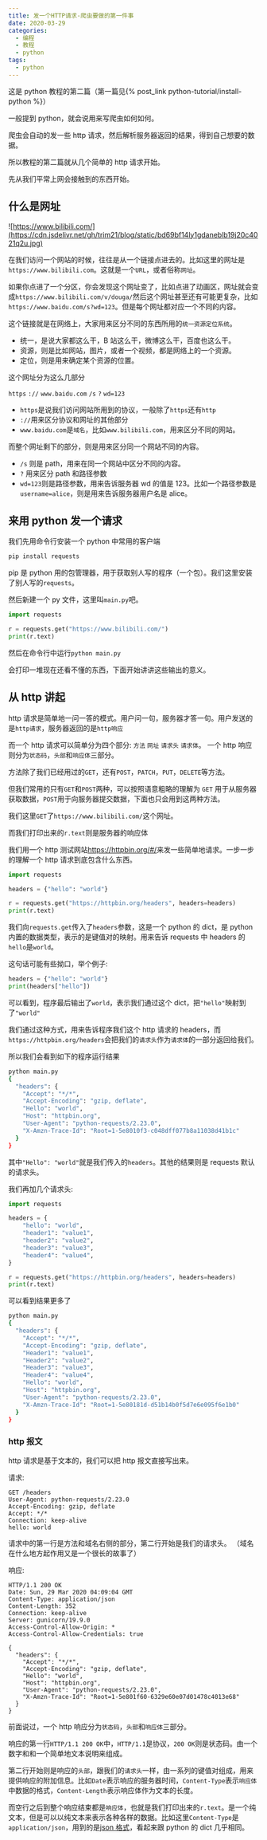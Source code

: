 ```yaml
---
title: 发一个HTTP请求-爬虫要做的第一件事
date: 2020-03-29
categories:
  - 编程
  - 教程
  - python
tags:
  - python
---
```


这是 python 教程的第二篇（第一篇见{% post_link python-tutorial/install-python %}）

一般提到 python，就会说用来写爬虫如何如何。

爬虫会自动的发一些 http 请求，然后解析服务器返回的结果，得到自己想要的数据。

所以教程的第二篇就从几个简单的 http 请求开始。

<!-- more -->

先从我们平常上网会接触到的东西开始。

## 什么是网址

![https://www.bilibili.com/](https://cdn.jsdelivr.net/gh/trim21/blog/static/bd69bf14ly1gdaneblb19j20c4021q2u.jpg)

在我们访问一个网站的时候，往往是从一个链接点进去的。比如这里的网址是`https://www.bilibili.com`。这就是一个`URL`，或者俗称`网址`。

如果你点进了一个分区，你会发现这个网址变了，比如点进了动画区，网址就会变成`https://www.bilibili.com/v/douga/`然后这个网址甚至还有可能更复杂，比如`https://www.baidu.com/s?wd=123`。但是每个网址都对应一个不同的内容。

这个链接就是在网络上，大家用来区分不同的东西所用的`统一资源定位系统`。

- 统一，是说大家都这么干，B 站这么干，微博这么干，百度也这么干。
- 资源，则是比如网站，图片，或者一个视频，都是网络上的一个资源。
- 定位，则是用来确定某个资源的位置。

这个网址分为这么几部分

`https` `://` `www.baidu.com` `/s` `?` `wd=123`

- `https`是说我们访问网站所用到的协议，一般除了`https`还有`http`
- `://`用来区分协议和网址的其他部分
- `www.baidu.com`是`域名`，比如`www.bilibili.com`，用来区分不同的网站。

而整个网址剩下的部分，则是用来区分同一个网站不同的内容。

- `/s` 则是 path，用来在同一个网站中区分不同的内容。
- `?` 用来区分 path 和路径参数
- `wd=123`则是路径参数，用来告诉服务器 wd 的值是 123。比如一个路径参数是`username=alice`，则是用来告诉服务器用户名是 alice。

## 来用 python 发一个请求

我们先用命令行安装一个 python 中常用的客户端

```bash
pip install requests
```

pip 是 python 用的包管理器，用于获取别人写的程序（一个包）。我们这里安装了别人写的`requests`。

然后新建一个 py 文件，这里叫`main.py`吧。

```python
import requests

r = requests.get("https://www.bilibili.com/")
print(r.text)
```

然后在命令行中运行`python main.py`

会打印一堆现在还看不懂的东西，下面开始讲讲这些输出的意义。

## 从 http 讲起

http 请求是简单地一问一答的模式。用户问一句，服务器才答一句。用户发送的是`http请求`，服务器返回的是`http响应`

而一个 http 请求可以简单分为四个部分: `方法` `网址` `请求头` `请求体`。
一个 http 响应则分为`状态码`，`头部`和`响应体`三部分。

方法除了我们已经用过的`GET`，还有`POST`，`PATCH`，`PUT`，`DELETE`等方法。

但我们常用的只有`GET`和`POST`两种，可以按照语意粗略的理解为 `GET` 用于从服务器获取数据，`POST`用于向服务器提交数据，下面也只会用到这两种方法。

我们这里`GET`了`https://www.bilibili.com/`这个网址。

而我们打印出来的`r.text`则是服务器的响应体

我们用一个 http 测试网站<https://httpbin.org/#/>来发一些简单地请求。一步一步的理解一个 http 请求到底包含什么东西。

```python
import requests

headers = {"hello": "world"}

r = requests.get("https://httpbin.org/headers", headers=headers)
print(r.text)
```

我们向`requests.get`传入了`headers`参数，这是一个 python 的 dict，是 python 内置的数据类型，表示的是键值对的映射。用来告诉 requests 中 headers 的`hello`是`world`。

这句话可能有些拗口，举个例子:

```python
headers = {"hello": "world"}
print(headers["hello"])
```

可以看到，程序最后输出了`world`，表示我们通过这个 dict，把`"hello"`映射到了`"world"`

我们通过这种方式，用来告诉程序我们这个 http 请求的 headers，而`https://httpbin.org/headers`会把我们的`请求头`作为`请求体`的一部分返回给我们。

所以我们会看到如下的程序运行结果

```bash
python main.py
{
  "headers": {
    "Accept": "*/*",
    "Accept-Encoding": "gzip, deflate",
    "Hello": "world",
    "Host": "httpbin.org",
    "User-Agent": "python-requests/2.23.0",
    "X-Amzn-Trace-Id": "Root=1-5e8010f3-c048dff077b8a11038d41b1c"
  }
}
```

其中`"Hello": "world"`就是我们传入的`headers`。其他的结果则是 requests 默认的请求头。

我们再加几个请求头:

```python
import requests

headers = {
    "hello": "world",
    "header1": "value1",
    "header2": "value2",
    "header3": "value3",
    "header4": "value4",
}

r = requests.get("https://httpbin.org/headers", headers=headers)
print(r.text)
```

可以看到结果更多了

```bash
python main.py
{
  "headers": {
    "Accept": "*/*",
    "Accept-Encoding": "gzip, deflate",
    "Header1": "value1",
    "Header2": "value2",
    "Header3": "value3",
    "Header4": "value4",
    "Hello": "world",
    "Host": "httpbin.org",
    "User-Agent": "python-requests/2.23.0",
    "X-Amzn-Trace-Id": "Root=1-5e80181d-d51b14b0f5d7e6e095f6e1b0"
  }
}
```

### http 报文

http 请求是基于文本的，我们可以把 http 报文直接写出来。

请求:

```http
GET /headers
User-Agent: python-requests/2.23.0
Accept-Encoding: gzip, deflate
Accept: */*
Connection: keep-alive
hello: world
```

请求中的第一行是方法和域名右侧的部分，第二行开始是我们的请求头。
（域名在什么地方起作用又是一个很长的故事了）

响应:

```http
HTTP/1.1 200 OK
Date: Sun, 29 Mar 2020 04:09:04 GMT
Content-Type: application/json
Content-Length: 352
Connection: keep-alive
Server: gunicorn/19.9.0
Access-Control-Allow-Origin: *
Access-Control-Allow-Credentials: true

{
  "headers": {
    "Accept": "*/*",
    "Accept-Encoding": "gzip, deflate",
    "Hello": "world",
    "Host": "httpbin.org",
    "User-Agent": "python-requests/2.23.0",
    "X-Amzn-Trace-Id": "Root=1-5e801f60-6329e60e07d01478c4013e68"
  }
}
```

前面说过，一个 http 响应分为`状态码`，`头部`和`响应体`三部分。

响应的第一行`HTTP/1.1 200 OK`中，`HTTP/1.1`是协议，`200 OK`则是状态码。由一个数字和和一个简单地文本说明来组成。

第二行开始则是响应的`头部`，跟我们的`请求头`一样，由一系列的键值对组成，用来提供响应的附加信息。比如`Date`表示响应的服务器时间，`Content-Type`表示`响应体`中数据的格式，`Content-Length`表示响应体作为文本的长度。

而空行之后到整个响应结束都是`响应体`，也就是我们打印出来的`r.text`。是一个纯文本，但是可以以纯文本来表示各种各样的数据。比如这里`Content-Type`是`application/json`，用到的是[json 格式](https://www.json.org/json-zh.html)，看起来跟 python 的 dict 几乎相同。
